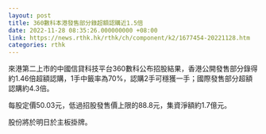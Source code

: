 ```yaml
---
layout: post
title: 360數科本港發售部分錄超額認購近1.5倍
date: 2022-11-28 08:35:26.000000000 +08:00
link: https://news.rthk.hk/rthk/ch/component/k2/1677454-20221128.htm
categories: rthk
---
```


來港第二上市的中國信貸科技平台360數科公布招股結果，香港公開發售部分錄得約1.46倍超額認購，1手中籤率為70%，認購2手可穩獲一手；國際發售部分超額認購約4.3倍。

每股定價50.03元，低過招股發售價上限的88.8元，集資淨額約1.7億元。

股份將於明日於主板掛牌。
